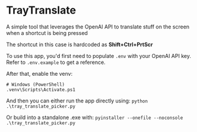 # TrayTranslate

A simple tool that leverages the OpenAI API to translate stuff on the screen when a shortcut is being pressed

The shortcut in this case is hardcoded as **Shift+Ctrl+PrtScr**

To use this app, you'd first need to populate `.env` with your OpenAI API key. Refer to `.env.example` to get a reference.

After that, enable the venv:

```
# Windows (PowerShell)
.venv\Scripts\Activate.ps1
```

And then you can either run the app directly using: `python .\tray_translate_picker.py`

Or build into a standalone .exe with: `pyinstaller --onefile --noconsole  .\tray_translate_picker.py`